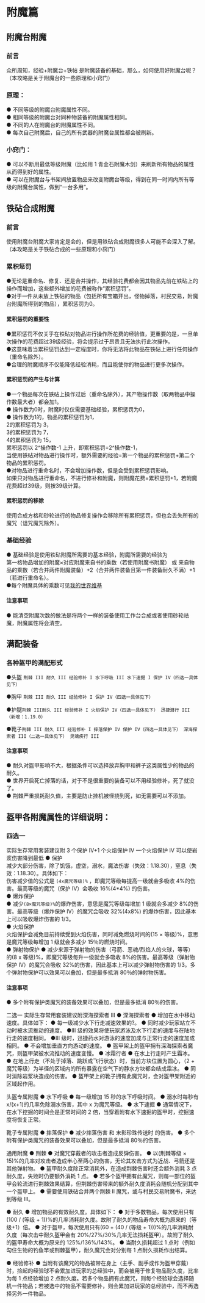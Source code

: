 <!-- community/creation/1002 -->

# 附魔篇
## 附魔台附魔

### 前言
众所周知，经验+附魔台+铁帖 是附魔装备的基础，那么，如何使用好附魔台呢？</br>
（本攻略是关于附魔台的一些原理和小窍门）

### 原理：
● 不同等级的附魔台附魔属性不同。</br>
● 相同等级的附魔台对同种物装备的附魔属性相同。</br>
● 不同的人在附魔台的附魔属性不同。</br>
● 每次自己附魔后，自己的所有武器的附魔台属性都会被刷新。</br>

### 小窍门：
● 可以不断用最低等级附魔（比如用 1 青金石附魔木剑）来刷新所有物品的属性从而得到好的属性。</br>
● 可以在附魔台与书架间放置物品来改变附魔台等级，得到在同一时间内所有等级的附魔台属性，做到“一台多用”。

## 铁砧合成附魔

### 前言
使用附魔台附魔大家肯定是会的，但是用铁砧合成附魔很多人可能不会深入了解。</br>
（本攻略是关于铁砧合成的一些原理和小窍门）

### 累积惩罚
●无论是重命名、修复、还是合并操作，其经验花费都会因其物品先前在铁砧上的操作而增加，这些额外增加的花费被称作“累积惩罚”。</br>
●对于一件从未放上铁砧的物品（包括所有宝箱开出，怪物掉落，村民交易，附魔台附魔所得到的物品），累积惩罚为0。

#### 累积惩罚的重要性
●累积惩罚不仅关乎在铁砧对物品进行操作所花费的经验值，更重要的是，一旦单次操作的花费超过39级经验，将会提示过于昂贵且无法执行此次操作。</br>
●这意味着当累积惩罚达到一定程度时，你将无法将此物品在铁砧上进行任何操作（重命名除外）。</br>
●合理的附魔顺序不仅能降低经验消耗，而且能使你的物品进行更多次操作。

#### 累积惩罚的产生与计算
●一个物品每次在铁砧上操作过后（重命名除外），其产物操作数（取两物品中操作数最大者）都会加1。</br>
● 操作数为0时，附魔时仅仅需要基础经验，累积惩罚为0，</br>
● 操作数为1的，物品的累积惩罚为1，</br>
2的累积惩罚为 3，</br>
3的累积惩罚为 7，</br>
4的累积惩罚为 15，</br>
累积惩罚以 2^操作数-1 上升，即累积惩罚=2^操作数-1，</br>
当使用铁砧对物品进行操作时，额外需要的经验=第一个物品的累积惩罚+第二个物品的累积惩罚。</br>
●对物品进行重命名时，不会增加操作数，但是会受到累积惩罚影响。</br>
如果只对物品进行重命名，不进行修补和附魔，则附魔花费=累积惩罚+1，若附魔花费超过39级，则按39级计算。

#### 累积惩罚的移除
使用合成方格和砂轮进行的物品修复操作会移除所有累积惩罚，但也会丢失所有的魔咒（诅咒魔咒除外）。

### 基础经验
● 基础经验是使用铁砧附魔所需要的基本经验，附魔所需要的经验为</br>
第一格物品增加的附魔×对应附魔来自书的乘数（若使用附魔书附魔） 或 来自物品的乘数（若合并两件附魔装备）+2（合并两件装备且第一件装备耐久不满）+1（若进行重命名）。</br>
●每个附魔具体的乘数可见[我的世界维基](https://wiki.biligame.com/mc/铁砧机制)

#### 注意事项
● 能清空附魔次数的做法是将两个一样的装备使用工作台合成或者使用砂轮祛魔，附魔属性将会清空。

## 满配装备

### 各种盔甲的满配形式
●头盔 `荆棘 III 耐久 III 经验修补 I 水下呼吸 III 水下速掘 I 保护 IV（四选一具体见下）`

●胸甲 `荆棘 III 耐久 III 经验修补 I 保护 IV（四选一具体见下）`

●护腿`荆棘 III耐久 III 经验修补 I 火焰保护 IV（四选一具体见下） 迅捷潜行 III（新增：1.19.0）`

●靴子`荆棘 III 耐久 III 经验修补 I 摔落保护 IV 保护 IV（四选一具体见下） 深海探索者 III（二选一具体见下） 灵魂疾行 III`

#### 注意事项
● 耐久对盔甲影响不大，根据条件可以选择放弃胸甲和裤子这类属性少的物品的耐久。</br>
● 世界开启死亡掉落的话，对于不是很重要的装备可以不用经验修补，死了就没了。</br>
● 荆棘严重损耗耐久值，主要是防止挂机被怪挠到死，如无需要可以不添加。

## 盔甲各附魔属性的详细说明：
### 四选一
实际生存常用套装建议附 3 个保护 Ⅳ+1 个火焰保护 Ⅳ
一个火焰保护 Ⅳ 可以使岩浆伤害降到最低
● 保护</br>
减少大部分伤害，除了饥饿，虚空，溺水，魔法伤害（失效：1.18.30），窒息（失效：1.18.30）。具体如下：</br>
伤害减少值的公式是 `(4x魔咒等级)%` ，即魔咒等级每提高一级就会多吸收 4%的伤害。最高等级的魔咒（保护 IV）会吸收 16%(4*4%) 的伤害。</br>
● 爆炸保护</br>
● 减少`(8×魔咒等级)%`的爆炸伤害，意思是魔咒等级每增加 1 级就会多减少 8%的伤害。最高等级（爆炸保护 IV）的魔咒会吸收 32%(4x8%) 的爆炸伤害，因此基本上可以吸收爆炸伤害的 1/3。</br>
● 火焰保护</br>
火焰保护会减免目前持续受到火焰伤害，同时减免燃烧时间的(15 × 等级)%，意思是魔咒等级每增加 1 级就会多减少 15％的燃烧时间。</br>
● 弹射物保护
● 减少来源于弹射物的伤害（弓箭、恶魂/烈焰人的火球，等等）的(8 x 等级)%，即魔咒等级每升一级就会多吸收 8%的伤害。最高等级（弹射物保护 IV）的魔咒会吸收 32%的伤害，因此基本上可以减少弹射物伤害的 1/3。多个弹射物保护可以效果可以叠加，但是最多抵消 80％的弹射物伤害。

#### 注意事项
● 多个附有保护类魔咒的装备效果可以叠加，但是最多抵消 80％的伤害。

二选一
实际生存常用套装建议附深海探索者 Ⅲ
● 深海探索者
● 增加在水中移动速度。具体如下：
● 每一级减少水下行走减速效果的?。
● 同时减少玩家站立不动时被水流推动的速度。
●III 级的效果将使玩家游泳及水下行走的速度与在陆地行走的速度相同。
●III 级时，迅捷药水对游泳的速度加成与正常行走的速度加成相同。
● 不会增加垂直方向游动的速度。
● 盔甲架上的盔甲拥有深海探索者魔咒，则盔甲架被水流推动的速度变慢。
● 冰霜行者
● 在水上行走时产生霜冰。
● 在地上行走（不处于掉落、跳跃或飞行状态）时，当前方块位置为圆心，（2 + 魔咒等级）为半径的区域内的所有暴露在空气下的静水方块都会结成霜冰。
● 同时消除岩浆块造成的伤害。
● 盔甲架上的靴子拥有此魔咒时，会对盔甲架附近的区域起作用。

头盔专属附魔
● 水下呼吸
● 每一级增加 15 秒的水下呼吸时间。
● 溺水时每秒有 x/(x+1)的几率免除溺水伤害，其中 x 为魔咒等级。
● 水下速掘
● 通常情况下，在水下挖掘的时间会是正常时间的 2 倍，当穿着附有水下速掘的盔甲时，挖掘速度将恢复正常。

靴子专属附魔
● 摔落保护
● 减少摔落伤害 和 末影珍珠传送时 的伤害。
● 多个附有保护类魔咒的装备效果可以叠加，但是最多抵消 80％的伤害。

通用附魔
● 荆棘
● 对魔咒穿戴者的攻击者造成反弹伤害。
● 以(荆棘等级 × 15)%的几率对攻击者造成半心至两心的伤害，无论其攻击方式为近战、弓箭还是其他弹射物。
● 盔甲耐久度除正常消耗外，在造成荆棘伤害时还会额外消耗 3 点耐久度，失败时仍要额外消耗 1 点。
● 若多个盔甲拥有此魔咒，则每一部位的盔甲会轮流进行荆棘效果结算，但荆棘伤害带来的额外耐久度消耗会随机分配到其中一个盔甲上。
● 需要使用铁砧合并两个荆棘 II 魔咒，或与村民交易附魔书，来达到等级 III。

● 耐久
● 增加物品的有效耐久度。具体如下：
● 对于多数物品，每次使用只有(100 / (等级 + 1))%的几率消耗耐久度。故附了耐久的物品寿命大概为原来的（等级+1）倍。
● 对于盔甲，每次使用只有(60 + (40 / (等级 + 1)))%的几率消耗耐久度（每次击中耐久盔甲会有 20%/27%/30%几率无法损耗盔甲）。故附了耐久的盔甲寿命大概为原来的 125%/136%/143%。
● 当耐久损耗超过 1 点时（例如勾住生物的钓鱼竿或荆棘盔甲），耐久魔咒会对分别每 1 点耐久损耗作出结算。

● 经验修补
● 当附有该魔咒的物品被带在身上（主手、副手或作为盔甲穿戴）时，捡起的经验球不会累加进玩家的总经验中，而会被用于修复物品耐久度，比率为每 1 点经验增加 2 点耐久度。若多个物品拥有此魔咒，则每个经验球会选择随机一件物品；若被选中的物品不需要修补，则会累加进玩家的总经验中，而不再选择另外一件物品。
